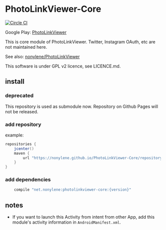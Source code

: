 PhotoLinkViewer-Core
===============

[![Circle CI](https://circleci.com/gh/nonylene/PhotoLinkViewer-Core.svg?style=svg)](https://circleci.com/gh/nonylene/PhotoLinkViewer-Core)

Google Play: [PhotoLinkViewer](https://play.google.com/store/apps/details?id=net.nonylene.photolinkviewer)

This is core module of PhotoLinkViewer. Twitter, Instagram OAuth, etc are not maintained here.

See also: [nonylene/PhotoLinkViewer](https://github.com/nonylene/PhotoLinkViewer)

This software is under GPL v2 licence, see LICENCE.md.

## install

### deprecated

This repository is used as submodule now. Repository on Github Pages will not be released.

### add repository

example:
```gradle
repositories {
    jcenter()
    maven {
        url "https://nonylene.github.io/PhotoLinkViewer-Core/repository"
    }
}
```

### add dependencies

```gradle
    compile "net.nonylene:photolinkviewer-core:{version}"
```

## notes

- If you want to launch this Activity from intent from other App, add this module's activity information in `AndroidManifest.xml`.